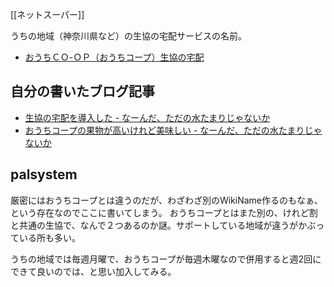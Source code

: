 [[ネットスーパー]]

うちの地域（神奈川県など）の生協の宅配サービスの名前。

- [おうちＣＯ-ＯＰ（おうちコープ）生協の宅配](https://www.ouchi.coop/)

## 自分の書いたブログ記事

- [生協の宅配を導入した - なーんだ、ただの水たまりじゃないか](https://karino2.github.io/2023/07/20/coop_delivery.html)
- [おうちコープの果物が高いけれど美味しい - なーんだ、ただの水たまりじゃないか](https://karino2.github.io/2024/08/01/coop_fruit_expensive_high_quality.html)

## palsystem

厳密にはおうちコープとは違うのだが、わざわざ別のWikiName作るのもなぁ、という存在なのでここに書いてしまう。
おうちコープとはまた別の、けれど割と共通の生協で、なんで２つあるのか謎。サポートしている地域が違うがかぶっている所も多い。

うちの地域では毎週月曜で、おうちコープが毎週木曜なので併用すると週2回にできて良いのでは、と思い加入してみる。